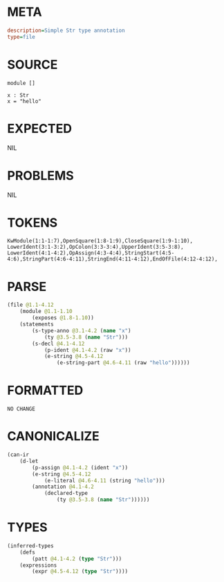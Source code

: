 # META
~~~ini
description=Simple Str type annotation
type=file
~~~
# SOURCE
~~~roc
module []

x : Str
x = "hello"
~~~
# EXPECTED
NIL
# PROBLEMS
NIL
# TOKENS
~~~zig
KwModule(1:1-1:7),OpenSquare(1:8-1:9),CloseSquare(1:9-1:10),
LowerIdent(3:1-3:2),OpColon(3:3-3:4),UpperIdent(3:5-3:8),
LowerIdent(4:1-4:2),OpAssign(4:3-4:4),StringStart(4:5-4:6),StringPart(4:6-4:11),StringEnd(4:11-4:12),EndOfFile(4:12-4:12),
~~~
# PARSE
~~~clojure
(file @1.1-4.12
	(module @1.1-1.10
		(exposes @1.8-1.10))
	(statements
		(s-type-anno @3.1-4.2 (name "x")
			(ty @3.5-3.8 (name "Str")))
		(s-decl @4.1-4.12
			(p-ident @4.1-4.2 (raw "x"))
			(e-string @4.5-4.12
				(e-string-part @4.6-4.11 (raw "hello"))))))
~~~
# FORMATTED
~~~roc
NO CHANGE
~~~
# CANONICALIZE
~~~clojure
(can-ir
	(d-let
		(p-assign @4.1-4.2 (ident "x"))
		(e-string @4.5-4.12
			(e-literal @4.6-4.11 (string "hello")))
		(annotation @4.1-4.2
			(declared-type
				(ty @3.5-3.8 (name "Str"))))))
~~~
# TYPES
~~~clojure
(inferred-types
	(defs
		(patt @4.1-4.2 (type "Str")))
	(expressions
		(expr @4.5-4.12 (type "Str"))))
~~~

